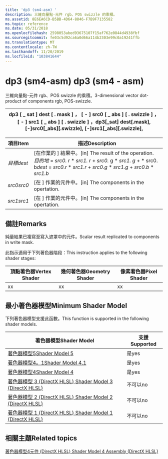 ```yaml
---
title: 'dp3 (sm4-asm) '
description: 三維向量點-元件 rgb、POS swizzle 的乘積。
ms.assetid: 8E6EA6CD-B5BB-4D64-8846-F7B9F7135582
ms.topic: reference
ms.date: 05/31/2018
ms.openlocfilehash: 2598053abed93675107f15af762e0844d4938fbf
ms.sourcegitcommit: fe03c5d92ca6a0d66a114b2303e99c0a19241ffb
ms.translationtype: MT
ms.contentlocale: zh-TW
ms.lasthandoff: 11/20/2019
ms.locfileid: "103841644"
---
```

# <a name="dp3-sm4---asm"></a><span data-ttu-id="55af2-103">dp3 (sm4-asm) </span><span class="sxs-lookup"><span data-stu-id="55af2-103">dp3 (sm4 - asm)</span></span>

<span data-ttu-id="55af2-104">三維向量點-元件 rgb、POS swizzle 的乘積。</span><span class="sxs-lookup"><span data-stu-id="55af2-104">3-dimensional vector dot-product of components rgb, POS-swizzle.</span></span>



| <span data-ttu-id="55af2-105">dp3 \[ \_ sat \] dest \[ . mask \] ， \[ - \] src0 \[ \_ abs \] \[ . swizzle \] ， \[ - \] src1 \[ \_ abs \] \[ . swizzle \] ，</span><span class="sxs-lookup"><span data-stu-id="55af2-105">dp3\[\_sat\] dest\[.mask\], \[-\]src0\[\_abs\]\[.swizzle\], \[-\]src1\[\_abs\]\[.swizzle\],</span></span> |
|---------------------------------------------------------------------------------------------|



 



| <span data-ttu-id="55af2-106">項目</span><span class="sxs-lookup"><span data-stu-id="55af2-106">Item</span></span>                                                            | <span data-ttu-id="55af2-107">描述</span><span class="sxs-lookup"><span data-stu-id="55af2-107">Description</span></span>                                                                                                                           |
|-----------------------------------------------------------------|---------------------------------------------------------------------------------------------------------------------------------------|
| <span data-ttu-id="55af2-108"><span id="dest"></span><span id="DEST"></span>*目標*</span><span class="sxs-lookup"><span data-stu-id="55af2-108"><span id="dest"></span><span id="DEST"></span>*dest*</span></span><br/> | <span data-ttu-id="55af2-109">\[在作業的 \] 結果中。</span><span class="sxs-lookup"><span data-stu-id="55af2-109">\[in\] The result of the operation.</span></span><br/> <span data-ttu-id="55af2-110">*目的地*  = *src0. r* \* *src1. r*  +  *src0.* g \* *src1. g*  +   \*  src0. b</span><span class="sxs-lookup"><span data-stu-id="55af2-110">*dest* = *src0.r* \* *src1.r* + *src0.g* \* *src1.g* + *src0.b* \* *src1.b*</span></span><br/> |
| <span data-ttu-id="55af2-111"><span id="src0"></span><span id="SRC0"></span>*src0*</span><span class="sxs-lookup"><span data-stu-id="55af2-111"><span id="src0"></span><span id="SRC0"></span>*src0*</span></span><br/> | <span data-ttu-id="55af2-112">\[在 \] 作業的元件中。</span><span class="sxs-lookup"><span data-stu-id="55af2-112">\[in\] The components in the opertation.</span></span><br/>                                                                                   |
| <span data-ttu-id="55af2-113"><span id="src1"></span><span id="SRC1"></span>*src1*</span><span class="sxs-lookup"><span data-stu-id="55af2-113"><span id="src1"></span><span id="SRC1"></span>*src1*</span></span><br/> | <span data-ttu-id="55af2-114">\[在 \] 作業的元件中。</span><span class="sxs-lookup"><span data-stu-id="55af2-114">\[in\] The components in the opertation.</span></span><br/>                                                                                   |



 

## <a name="remarks"></a><span data-ttu-id="55af2-115">備註</span><span class="sxs-lookup"><span data-stu-id="55af2-115">Remarks</span></span>

<span data-ttu-id="55af2-116">純量結果已複寫至寫入遮罩中的元件。</span><span class="sxs-lookup"><span data-stu-id="55af2-116">Scalar result replicated to components in write mask.</span></span>

<span data-ttu-id="55af2-117">此指示適用于下列著色器階段：</span><span class="sxs-lookup"><span data-stu-id="55af2-117">This instruction applies to the following shader stages:</span></span>



| <span data-ttu-id="55af2-118">頂點著色器</span><span class="sxs-lookup"><span data-stu-id="55af2-118">Vertex Shader</span></span> | <span data-ttu-id="55af2-119">幾何著色器</span><span class="sxs-lookup"><span data-stu-id="55af2-119">Geometry Shader</span></span> | <span data-ttu-id="55af2-120">像素著色器</span><span class="sxs-lookup"><span data-stu-id="55af2-120">Pixel Shader</span></span> |
|---------------|-----------------|--------------|
| <span data-ttu-id="55af2-121">x</span><span class="sxs-lookup"><span data-stu-id="55af2-121">x</span></span>             | <span data-ttu-id="55af2-122">x</span><span class="sxs-lookup"><span data-stu-id="55af2-122">x</span></span>               | <span data-ttu-id="55af2-123">x</span><span class="sxs-lookup"><span data-stu-id="55af2-123">x</span></span>            |



 

## <a name="minimum-shader-model"></a><span data-ttu-id="55af2-124">最小著色器模型</span><span class="sxs-lookup"><span data-stu-id="55af2-124">Minimum Shader Model</span></span>

<span data-ttu-id="55af2-125">下列著色器模型支援此函數。</span><span class="sxs-lookup"><span data-stu-id="55af2-125">This function is supported in the following shader models.</span></span>



| <span data-ttu-id="55af2-126">著色器模型</span><span class="sxs-lookup"><span data-stu-id="55af2-126">Shader Model</span></span>                                              | <span data-ttu-id="55af2-127">支援</span><span class="sxs-lookup"><span data-stu-id="55af2-127">Supported</span></span> |
|-----------------------------------------------------------|-----------|
| [<span data-ttu-id="55af2-128">著色器模型5</span><span class="sxs-lookup"><span data-stu-id="55af2-128">Shader Model 5</span></span>](d3d11-graphics-reference-sm5.md)        | <span data-ttu-id="55af2-129">是</span><span class="sxs-lookup"><span data-stu-id="55af2-129">yes</span></span>       |
| [<span data-ttu-id="55af2-130">著色器模型4。1</span><span class="sxs-lookup"><span data-stu-id="55af2-130">Shader Model 4.1</span></span>](dx-graphics-hlsl-sm4.md)              | <span data-ttu-id="55af2-131">是</span><span class="sxs-lookup"><span data-stu-id="55af2-131">yes</span></span>       |
| [<span data-ttu-id="55af2-132">著色器模型4</span><span class="sxs-lookup"><span data-stu-id="55af2-132">Shader Model 4</span></span>](dx-graphics-hlsl-sm4.md)                | <span data-ttu-id="55af2-133">是</span><span class="sxs-lookup"><span data-stu-id="55af2-133">yes</span></span>       |
| [<span data-ttu-id="55af2-134">著色器模型 3 (DirectX HLSL) </span><span class="sxs-lookup"><span data-stu-id="55af2-134">Shader Model 3 (DirectX HLSL)</span></span>](dx-graphics-hlsl-sm3.md) | <span data-ttu-id="55af2-135">不可以</span><span class="sxs-lookup"><span data-stu-id="55af2-135">no</span></span>        |
| [<span data-ttu-id="55af2-136">著色器模型 2 (DirectX HLSL) </span><span class="sxs-lookup"><span data-stu-id="55af2-136">Shader Model 2 (DirectX HLSL)</span></span>](dx-graphics-hlsl-sm2.md) | <span data-ttu-id="55af2-137">不可以</span><span class="sxs-lookup"><span data-stu-id="55af2-137">no</span></span>        |
| [<span data-ttu-id="55af2-138">著色器模型 1 (DirectX HLSL) </span><span class="sxs-lookup"><span data-stu-id="55af2-138">Shader Model 1 (DirectX HLSL)</span></span>](dx-graphics-hlsl-sm1.md) | <span data-ttu-id="55af2-139">不可以</span><span class="sxs-lookup"><span data-stu-id="55af2-139">no</span></span>        |



 

## <a name="related-topics"></a><span data-ttu-id="55af2-140">相關主題</span><span class="sxs-lookup"><span data-stu-id="55af2-140">Related topics</span></span>

<dl> <dt>

[<span data-ttu-id="55af2-141">著色器模型4元件 (DirectX HLSL) </span><span class="sxs-lookup"><span data-stu-id="55af2-141">Shader Model 4 Assembly (DirectX HLSL)</span></span>](dx-graphics-hlsl-sm4-asm.md)
</dt> </dl>

 

 





